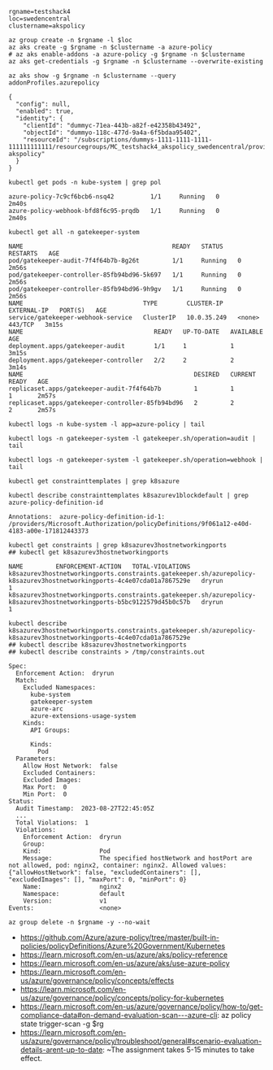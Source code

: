 ```
rgname=testshack4
loc=swedencentral
clustername=akspolicy

az group create -n $rgname -l $loc
az aks create -g $rgname -n $clustername -a azure-policy
# az aks enable-addons -a azure-policy -g $rgname -n $clustername
az aks get-credentials -g $rgname -n $clustername --overwrite-existing
```

```
az aks show -g $rgname -n $clustername --query addonProfiles.azurepolicy

{
  "config": null,
  "enabled": true,
  "identity": {
    "clientId": "dummyc-71ea-443b-a82f-e42358b43492",
    "objectId": "dummyo-118c-477d-9a4a-6f5bdaa95402",
    "resourceId": "/subscriptions/dummys-1111-1111-1111-111111111111/resourcegroups/MC_testshack4_akspolicy_swedencentral/providers/Microsoft.ManagedIdentity/userAssignedIdentities/azurepolicy-akspolicy"
  }
}

kubectl get pods -n kube-system | grep pol

azure-policy-7c9cf6bcb6-nsq42          1/1     Running   0          2m40s
azure-policy-webhook-bfd8f6c95-prqdb   1/1     Running   0          2m40s

kubectl get all -n gatekeeper-system

NAME                                         READY   STATUS    RESTARTS   AGE
pod/gatekeeper-audit-7f4f64b7b-8g26t         1/1     Running   0          2m56s
pod/gatekeeper-controller-85fb94bd96-5k697   1/1     Running   0          2m56s
pod/gatekeeper-controller-85fb94bd96-9h9gv   1/1     Running   0          2m56s
NAME                                 TYPE        CLUSTER-IP    EXTERNAL-IP   PORT(S)   AGE
service/gatekeeper-webhook-service   ClusterIP   10.0.35.249   <none>        443/TCP   3m15s
NAME                                    READY   UP-TO-DATE   AVAILABLE   AGE
deployment.apps/gatekeeper-audit        1/1     1            1           3m15s
deployment.apps/gatekeeper-controller   2/2     2            2           3m14s
NAME                                               DESIRED   CURRENT   READY   AGE
replicaset.apps/gatekeeper-audit-7f4f64b7b         1         1         1       2m57s
replicaset.apps/gatekeeper-controller-85fb94bd96   2         2         2       2m57s

kubectl logs -n kube-system -l app=azure-policy | tail

kubectl logs -n gatekeeper-system -l gatekeeper.sh/operation=audit | tail

kubectl logs -n gatekeeper-system -l gatekeeper.sh/operation=webhook | tail
```

```
kubectl get constrainttemplates | grep k8sazure

kubectl describe constrainttemplates k8sazurev1blockdefault | grep azure-policy-definition-id

Annotations:  azure-policy-definition-id-1: /providers/Microsoft.Authorization/policyDefinitions/9f061a12-e40d-4183-a00e-171812443373

kubectl get constraints | grep k8sazurev3hostnetworkingports
## kubectl get k8sazurev3hostnetworkingports

NAME         ENFORCEMENT-ACTION   TOTAL-VIOLATIONS
k8sazurev3hostnetworkingports.constraints.gatekeeper.sh/azurepolicy-k8sazurev3hostnetworkingports-4c4e07cda01a7867529e   dryrun               1
k8sazurev3hostnetworkingports.constraints.gatekeeper.sh/azurepolicy-k8sazurev3hostnetworkingports-b5bc9122579d45b0c57b   dryrun               1

kubectl describe k8sazurev3hostnetworkingports.constraints.gatekeeper.sh/azurepolicy-k8sazurev3hostnetworkingports-4c4e07cda01a7867529e
## kubectl describe k8sazurev3hostnetworkingports
## kubectl describe constraints > /tmp/constraints.out

Spec:
  Enforcement Action:  dryrun
  Match:
    Excluded Namespaces:
      kube-system
      gatekeeper-system
      azure-arc
      azure-extensions-usage-system
    Kinds:
      API Groups:

      Kinds:
        Pod
  Parameters:
    Allow Host Network:  false
    Excluded Containers:
    Excluded Images:
    Max Port:  0
    Min Port:  0
Status:
  Audit Timestamp:  2023-08-27T22:45:05Z
  ...
  Total Violations:  1
  Violations:
    Enforcement Action:  dryrun
    Group:
    Kind:                Pod
    Message:             The specified hostNetwork and hostPort are not allowed, pod: nginx2, container: nginx2. Allowed values: {"allowHostNetwork": false, "excludedContainers": [], "excludedImages": [], "maxPort": 0, "minPort": 0}
    Name:                nginx2
    Namespace:           default
    Version:             v1
Events:                  <none>
```

```
az group delete -n $rgname -y --no-wait
```

- https://github.com/Azure/azure-policy/tree/master/built-in-policies/policyDefinitions/Azure%20Government/Kubernetes
- https://learn.microsoft.com/en-us/azure/aks/policy-reference
- https://learn.microsoft.com/en-us/azure/aks/use-azure-policy
- https://learn.microsoft.com/en-us/azure/governance/policy/concepts/effects
- https://learn.microsoft.com/en-us/azure/governance/policy/concepts/policy-for-kubernetes
- https://learn.microsoft.com/en-us/azure/governance/policy/how-to/get-compliance-data#on-demand-evaluation-scan---azure-cli: az policy state trigger-scan -g $rg
- https://learn.microsoft.com/en-us/azure/governance/policy/troubleshoot/general#scenario-evaluation-details-arent-up-to-date: ~The assignment takes 5-15 minutes to take effect.
